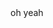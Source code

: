<html><head>
<title>
Welcome to visit my webpage
</title>
</head>
<body background="qishui.jpg">
oh yeah
</body>
